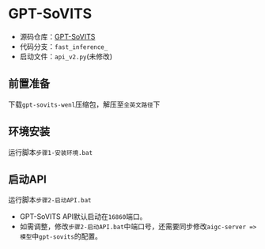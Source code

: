 # GPT-SoVITS
- 源码仓库：[GPT-SoVITS](https://github.com/RVC-Boss/GPT-SoVITS)
- 代码分支：`fast_inference_`
- 启动文件：`api_v2.py`(未修改)

## 前置准备
下载`gpt-sovits-wenl`压缩包，解压至`全英文路径`下

## 环境安装
运行脚本`步骤1-安装环境.bat`

## 启动API
运行脚本`步骤2-启动API.bat`

- GPT-SoVITS API默认启动在`16860`端口。
- 如需调整，修改`步骤2-启动API.bat`中端口号，还需要同步修改`aigc-server => 模型`中`gpt-sovits`的配置。

## 